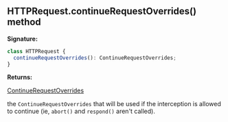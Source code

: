 ## HTTPRequest.continueRequestOverrides() method

**Signature:**

```typescript
class HTTPRequest {
  continueRequestOverrides(): ContinueRequestOverrides;
}
```

**Returns:**

[ContinueRequestOverrides](./puppeteer.continuerequestoverrides.md)

the `ContinueRequestOverrides` that will be used if the interception is allowed to continue (ie, `abort()` and `respond()` aren't called).

